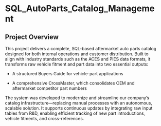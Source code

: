 # SQL_AutoParts_Catalog_Management

## Project Overview
This project delivers a complete, SQL-based aftermarket auto parts catalog designed for both internal operations and customer distribution. Built to align with industry standards such as the ACES and PIES data formats, it transforms raw vehicle fitment and part data into two essential outputs:

- A structured Buyers Guide for vehicle-part applications

- A comprehensive CrossMaster, which consolidates OEM and aftermarket competitor part numbers

The system was developed to modernize and streamline our company’s catalog infrastructure—replacing manual processes with an autonomous, scalable solution. It supports continuous updates by integrating raw input tables from R&D, enabling efficient tracking of new part introductions, vehicle fitments, and cross-references.
